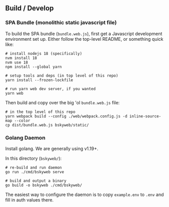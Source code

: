 
## Build / Develop

### SPA Bundle (monolithic static javascript file)

To build the SPA bundle (`bundle.web.js`), first get a Javascript development
environment set up. Either follow the top-level README, or something quick
like:

    # install nodejs 18 (specifically)
	nvm install 18
	nvm use 18
	npm install --global yarn

    # setup tools and deps (in top level of this repo)
    yarn install --frozen-lockfile

    # run yarn web dev server, if you wanted
    yarn web

Then build and copy over the big 'ol `bundle.web.js` file:

    # in the top level of this repo
    yarn webpack build --config ./web/webpack.config.js -d inline-source-map --color
    cp dist/bundle.web.js bskyweb/static/

### Golang Daemon

Install golang. We are generally using v1.19+.

In this directory (`bskyweb/`):

    # re-build and run daemon
    go run ./cmd/bskyweb serve

    # build and output a binary
    go build -o bskyweb ./cmd/bskyweb/

The easiest way to configure the daemon is to copy `example.env` to `.env` and
fill in auth values there.
